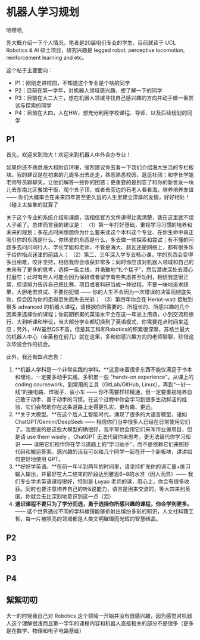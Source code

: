 # 机器人学习规划

哈喽哈,

先大概介绍一下个人情况，笔者是20届咱们专业的学生，目前就读于 UCL Robotics & AI 硕士项目，研究兴趣是 legged robot, perceptive locomotion, reinforcement learning and etc。

这个帖子主要面向：
- P1：刚刚走进校园，不知道这个专业是个啥的同学
- P2：目前在第一学年，对机器人领域感兴趣、想了解一下的同学
- P3：目前在大二大三，想在机器人领域寻找自己感兴趣的方向并动手做一番尝试与探索的同学
- P4：目前在大四，人在HW，想充分利用学校课程、导师、以及后续规划的同学

## P1
首先，欢迎来到海大！欢迎来到机器人中外合办专业！

如果你还不熟悉海大和附近环境，强烈建议你去看一下我们介绍海大生活的专栏板块。我的建议是在初来的几周多出去走走，熟悉熟悉校园，逛逛社团；和学长学姐老师导员聊聊天，让他们解答一些你的困惑；更重要的是别忘了和你的新舍友一块儿去东南北区餐馆干饭、爬个五子顶，或者去旁边的石老人看看海，培养培养友谊 —— 你们大概率会在未来四年甚至更久远的人生里建立深厚的友情，好好相处！（碰上太抽象的就算了

关于这个专业的系统介绍和课纲，我相信官方文件讲得比我清楚，我在这里就不误人子弟了。总体而言我的建议是：
（1）第一年打好基础，重视学习习惯的培养和未来的规划；多花点时间想想你为什么要来读这个本科这个专业、在你生命中真正吸引你的东西是什么、你热爱的东西是什么，多去做一些探索和尝试；有不懂的问题多去问问同行人、学长学姐和老师，不管是海大、赫瓦还是网络上，都有很多乐于给你指点迷津的前路人；
（2）第二、三年深入学专业核心课，学的东西会变得多且稍难，咬牙坚持，相信我你会收获非常多；同时你应该对机器人领域和自己的未来有了更多的思考，选择一条主线，并勇敢地“扎个猛子”，然后潜进深处去潜心打磨它；此时有些人可能会因为保研或者留学有些焦虑甚至功利，相信我这很正常，但请努力告诉自己把比赛、项目或者科研当成一种过程，不要一味地追求结果，大胆地去尝试、不要怕犯错 —— 你的人生不会因为一次错误的决策而彻底失败，但会因为你的患得患失而失去光彩；
（3）第四年你会在 Heriot-watt 接触到很多 advanced 的机器人课程，请根据你所需要的、所擅长的、所感兴趣的几个因素来选择你的课程；你前期积累的英语水平会在这一年派上用场，小到交流和旅行、大到听课和毕设，当大部分学业都切换到了英语模式，你需要花点时间来适应；另外，HW虽然QS不高，但是其工科和Robotics的积累很深厚，苏格兰最大的机器人中心（全英也在前几）就在这里，多和你感兴趣方向的老师聊聊，珍惜这次毕设合作的机会。

此外，我还有四点忠告：
1. **机器人学科是一个非常实践的学科。**这意味着很多东西不能仅满足于书本和理论，一定要多动手实践，多积累一些 "hands-on experience"。从课上的 coding coursework，到常用的工具（GitLab/GitHub, Linux），再到“一针一线”的接电路、焊板子、装小车 —— 你不需要样样精通，但一定要重视培养自己敢于动手、善于动手的习惯。在这个过程中你会学习到很多生动鲜活的经验，它们会帮助你在这条道路上走得更扎实、更有趣、更远。
2. **关于大模型。**在这个后人工智能时代，涌现了很多的大语言模型，诸如ChatGPT/Gemini/DeepSeek —— 相信你们当中很多人已经在日常使用它们了。我想说的是这些大模型的确很好，我平常也会用它们来写作业做项目，但是请 use them wisely 。ChatGPT 无法代替你来思考，更无法替代你学习知识 —— 请把它们视作你在学习道路上的“学习助手”，而不是依赖它们来照抄代码和搬运答案。感兴趣的话我可以和几个同学一起在开一个新板块，讲讲如何更好地使用 GPT。
3. **好好学英语。**在前一年半到两年的时间里，请坚持扩充你的词汇量+练习输入输出，并最好在大二结束的阶段达到雅思6~8的水准（因人而异）—— 我们专业学术英语课程很好，特别是 Luyao 老师的课，用心上，你会有很多收获。同时也要注意培养自己的听&说能力，语言是用来交流的，等大四来到英国，你就会无比深刻地意识到这一点（泪）
4. **通识课程不要只为了学分而选，勇于选择你所感兴趣的课程，你会学到更多。** —— 这个世界通过不同的学科棱镜能够折射出缤纷多彩的知识，人文社科理工哲，每一片被照亮的领域都是人类文明璀璨而光辉的智慧结晶。

## P2

## P3

## P4



## 絮絮叨叨
大一的时候我自己对 Robotics 这个领域一开始并没有很感兴趣，因为感觉对机器人这个理解很浅而且第一学年的课程内容和机器人直接相关的部分不是很多（更多是在数学、物理和电子电路基础）
